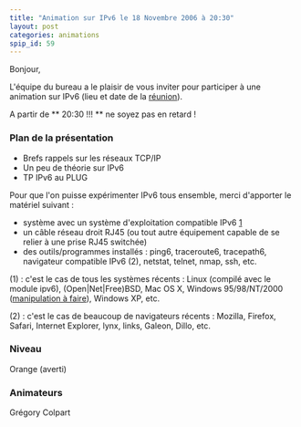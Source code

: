 ```yaml
---
title: "Animation sur IPv6 le 18 Novembre 2006 à 20:30"
layout: post
categories: animations
spip_id: 59
---
```

Bonjour,


L'équipe du bureau a le plaisir de vous inviter pour participer à une animation sur IPv6 (lieu et date de la [réunion](/association/les-reunions-du-plug/)).

A partir de ** 20:30 !!! ** ne soyez pas en retard !



### Plan de la présentation ###

* Brefs rappels sur les réseaux TCP/IP
* Un peu de théorie sur IPv6
* TP IPv6 au PLUG

Pour que l'on puisse expérimenter IPv6 tous ensemble, merci d'apporter le matériel suivant :

* système avec un système d'exploitation compatible IPv6 [1]()
* un câble réseau droit RJ45 (ou tout autre équipement capable de se relier à une prise RJ45 switchée)
* des outils/programmes installés : ping6, traceroute6, tracepath6, navigateur compatible IPv6 (2), netstat, telnet, nmap, ssh, etc.

(1) : c'est le cas de tous les systèmes récents : Linux (compilé avec le module ipv6), (Open|Net|Free)BSD, Mac OS X, Windows 95/98/NT/2000 ([manipulation à faire](http://www.ipv6.org/impl/windows.html)), Windows XP, etc.

(2) : c'est le cas de beaucoup de navigateurs récents : Mozilla, Firefox, Safari, Internet Explorer, lynx, links, Galeon, Dillo, etc.



### Niveau ###
Orange (averti)


### Animateurs ###

Grégory Colpart


